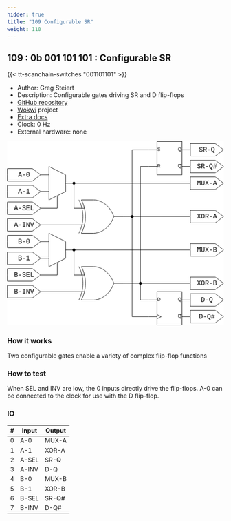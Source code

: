 ```yaml
---
hidden: true
title: "109 Configurable SR"
weight: 110
---
```


## 109 : 0b 001 101 101 : Configurable SR

{{< tt-scanchain-switches "001101101" >}}

* Author: Greg Steiert
* Description: Configurable gates driving SR and D flip-flops
* [GitHub repository](https://github.com/steieio/tt02-submission-universal-sr)
* [Wokwi](https://wokwi.com/projects/346916357828248146) project
* [Extra docs](https://github.com/steieio/tt02-submission-universal-sr/blob/main/README.md)
* Clock: 0 Hz
* External hardware: none

![picture](images/configurable-sr.png)

### How it works

Two configurable gates enable a variety of complex flip-flop functions

### How to test

When SEL and INV are low, the 0 inputs directly drive the flip-flops.  A-0 can be connected to the clock for use with the D flip-flop.

### IO

| # | Input        | Output       |
|---|--------------|--------------|
| 0 | A-0  | MUX-A |
| 1 | A-1  | XOR-A |
| 2 | A-SEL  | SR-Q |
| 3 | A-INV  | D-Q |
| 4 | B-0  | MUX-B |
| 5 | B-1  | XOR-B |
| 6 | B-SEL  | SR-Q# |
| 7 | B-INV  | D-Q# |
